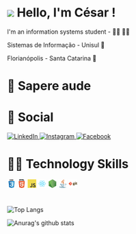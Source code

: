 # <img src="https://media.giphy.com/media/hvRJCLFzcasrR4ia7z/giphy.gif" width="30px"> Hello, I'm César !

 I'm an information systems student - 👨‍💻 👨‍💻

 Sistemas de Informação - Unisul 🏫

 Florianópolis - Santa Catarina 🌅
 
# 🧠 Sapere aude 

# 👨 Social

<a href="https://www.linkedin.com/in/césar-sturmer-84394117a" target="_blank">
	<img src="https://img.shields.io/badge/LinkedIn-%230077B5.svg?&style=flat-square&logo=linkedin&logoColor=white" alt="LinkedIn">
</a>

<a href="https://www.instagram.com/cesarsturmer" target="_blank">
	<img src="https://img.shields.io/badge/Instagram-%23E4405F.svg?&style=flat-square&logo=instagram&logoColor=white" alt="Instagram">
</a>

<a href="https://www.facebook.com/cesar.sturmer" target="_blank">
	<img src="https://img.shields.io/badge/Facebook-%231877F2.svg?&style=flat-square&logo=facebook&logoColor=white" alt="Facebook">
</a>


# 👨‍💻 Technology Skills

<code><img height="20" src="https://raw.githubusercontent.com/github/explore/80688e429a7d4ef2fca1e82350fe8e3517d3494d/topics/css/css.png"></code>
<code><img height="20" src="https://raw.githubusercontent.com/github/explore/80688e429a7d4ef2fca1e82350fe8e3517d3494d/topics/html/html.png"></code>
<code><img height="20" src="https://raw.githubusercontent.com/github/explore/80688e429a7d4ef2fca1e82350fe8e3517d3494d/topics/javascript/javascript.png"></code>
<code><img height="20" src="https://raw.githubusercontent.com/github/explore/80688e429a7d4ef2fca1e82350fe8e3517d3494d/topics/react/react.png"></code>
<code><img height="20" src="https://raw.githubusercontent.com/github/explore/80688e429a7d4ef2fca1e82350fe8e3517d3494d/topics/nodejs/nodejs.png"></code>
<code><img height="20" src="https://raw.githubusercontent.com/github/explore/80688e429a7d4ef2fca1e82350fe8e3517d3494d/topics/java/java.png"></code>
<code><img height="20" src="https://raw.githubusercontent.com/github/explore/80688e429a7d4ef2fca1e82350fe8e3517d3494d/topics/git/git.png"></code>

# 
![Top Langs](https://github-readme-stats.vercel.app/api/top-langs/?username=cesarsturmer&layout=compact&theme=dark&hide_border=true)  


![Anurag's github stats](https://github-readme-stats.vercel.app/api?username=cesarsturmer&show_icons=true&theme=dark&hide_border=true&custom_title=CesarSturmer's%20stats)

 
 
 
